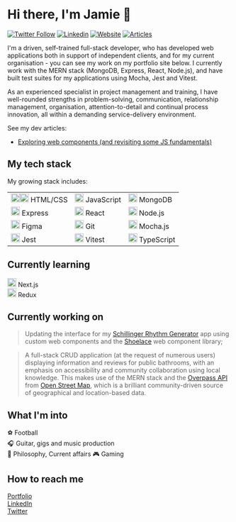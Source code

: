 # Hi there, I'm Jamie 👋

[![Twitter Follow](https://img.shields.io/badge/follow%20@JayBarls-grey?style=flat-square&logo=twitter)](https://twitter.com/JayBarls)
[![Linkedin](https://img.shields.io/badge/-Linkedin-%23007bb5?style=flat-square&logo=linkedin)](https://www.linkedin.com/in/jamie-barlow-2b4b3648/)
[![Website](https://img.shields.io/badge/Website-8A2BE2?style=flat-square)](https://jamiebarlow.dev/)
[![Articles](https://img.shields.io/badge/Articles-4b8062?style=flat-square)](https://dev.to/jaybarls)

I'm a driven, self-trained full-stack developer, who has developed web applications both in support of independent clients, and for my current organisation - you can see my work on my portfolio site below. I currently work with the MERN stack (MongoDB, Express, React, Node.js), and have built test suites for my applications using Mocha, Jest and Vitest.

As an experienced specialist in project management and training, I have well-rounded strengths in problem-solving, communication, relationship management, organisation, attention-to-detail and continual process innovation, all within a demanding service-delivery environment.

See my dev articles: 
- [Exploring web components (and revisiting some JS fundamentals)](https://dev.to/jaybarls/exploring-web-components-and-revisiting-some-js-fundamentals-57e1)

## My tech stack

My growing stack includes:  

<div align="left">
	<table>
		<tr>
			<td><img width="20" src="https://user-images.githubusercontent.com/25181517/192158954-f88b5814-d510-4564-b285-dff7d6400dad.png" alt="HTML" title="HTML"/><img width="20" src="https://user-images.githubusercontent.com/25181517/183898674-75a4a1b1-f960-4ea9-abcb-637170a00a75.png" alt="CSS" title="CSS"/> HTML/CSS  </td>
			<td><img width="20" src="https://user-images.githubusercontent.com/25181517/117447155-6a868a00-af3d-11eb-9cfe-245df15c9f3f.png" alt="JavaScript" title="JavaScript"/> JavaScript  </td>
			<td><img width="20" src="https://user-images.githubusercontent.com/25181517/182884177-d48a8579-2cd0-447a-b9a6-ffc7cb02560e.png" alt="mongoDB" title="mongoDB"/> MongoDB </td>
		</tr>
		<tr>
			<td><img width="20" src="https://user-images.githubusercontent.com/25181517/183859966-a3462d8d-1bc7-4880-b353-e2cbed900ed6.png" alt="Express" title="Express"/> Express  </td>
      <td><img width="20" src="https://user-images.githubusercontent.com/25181517/183897015-94a058a6-b86e-4e42-a37f-bf92061753e5.png" alt="React" title="React"/> React  </td>
      <td><img width="20" src="https://user-images.githubusercontent.com/25181517/183568594-85e280a7-0d7e-4d1a-9028-c8c2209e073c.png" alt="Node.js" title="Node.js"/> Node.js  </td>
		</tr>
    <tr>
			<td><img width="20" src="https://user-images.githubusercontent.com/25181517/189715289-df3ee512-6eca-463f-a0f4-c10d94a06b2f.png" alt="Figma" title="Figma"/> Figma  </td>
      <td><img width="20" src="https://user-images.githubusercontent.com/25181517/192108372-f71d70ac-7ae6-4c0d-8395-51d8870c2ef0.png" alt="Git" title="Git"/> Git  </td>
      <td><img width="20" src="https://user-images.githubusercontent.com/25181517/201476630-f47cfff6-fdee-4ee1-9092-1793b71b1ca3.png" alt="Mocha" title="Mocha"/> Mocha.js  </td>
		</tr>
	<tr>
		<td><img width="20" src="https://user-images.githubusercontent.com/25181517/187955005-f4ca6f1a-e727-497b-b81b-93fb9726268e.png" alt="Jest" title="Jest"/> Jest  </td>
		<td><img width="20" src="https://github.com/marwin1991/profile-technology-icons/assets/62091613/b40892ef-efb8-4b0e-a6b5-d1cfc2f3fc35" alt="Vite" title="Vite"/> Vitest  </td>
		<td><img width="20" src="https://user-images.githubusercontent.com/25181517/183890598-19a0ac2d-e88a-4005-a8df-1ee36782fde1.png" alt="TypeScript" title="TypeScript"/> TypeScript  </td>
	</tr>
 </table>
</div>

## Currently learning

<img width="20" src="https://github.com/marwin1991/profile-technology-icons/assets/136815194/5f8c622c-c217-4649-b0a9-7e0ee24bd704" alt="Next.js" title="Next.js"/> Next.js  
<img width="20" src="https://user-images.githubusercontent.com/25181517/187896150-cc1dcb12-d490-445c-8e4d-1275cd2388d6.png" alt="Redux" title="Redux"/> Redux

## Currently working on

> Updating the interface for my [Schillinger Rhythm Generator](https://jamiebarlowcodes-eb121b8a3524.herokuapp.com/projects/schillingerRtm) app using custom web components and the [Shoelace](https://shoelace.style/) web component library;

> A full-stack CRUD application (at the request of numerous users) displaying information and reviews for public bathrooms, with an emphasis on accessibility and community collaboration using local knowledge. This makes use of the MERN stack and the [Overpass API](https://wiki.openstreetmap.org/wiki/Overpass_API) from [Open Street Map](https://www.openstreetmap.org/), which is a brilliant community-driven source of geographical and location-based data.

## What I'm into

⚽ Football  
🎧 Guitar, gigs and music production  
🤔 Philosophy, Current affairs 
🎮 Gaming  

## How to reach me

[Portfolio](https://jamiebarlow.dev/)  
[LinkedIn](https://www.linkedin.com/in/jamie-barlow-2b4b3648/)  
[Twitter](https://twitter.com/JayBarls)
